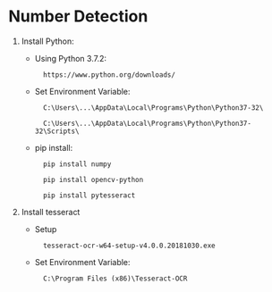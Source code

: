 # Number Detection

1.  Install Python:

    * Using Python 3.7.2:

            https://www.python.org/downloads/
    
    * Set Environment Variable:

            C:\Users\...\AppData\Local\Programs\Python\Python37-32\
            
            C:\Users\...\AppData\Local\Programs\Python\Python37-32\Scripts\
    
    * pip install:

            pip install numpy

            pip install opencv-python

            pip install pytesseract

1.  Install tesseract

    * Setup

            tesseract-ocr-w64-setup-v4.0.0.20181030.exe

    * Set Environment Variable:

            C:\Program Files (x86)\Tesseract-OCR
